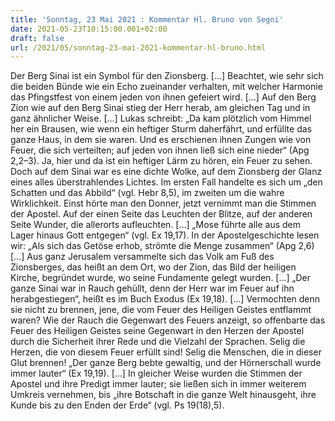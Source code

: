 ```yaml
---
title: 'Sonntag, 23 Mai 2021 : Kommentar Hl. Bruno von Segni'
date: 2021-05-23T10:15:00.001+02:00
draft: false
url: /2021/05/sonntag-23-mai-2021-kommentar-hl-bruno.html
---
```


Der Berg Sinai ist ein Symbol für den Zionsberg. \[…\] Beachtet, wie sehr sich die beiden Bünde wie ein Echo zueinander verhalten, mit welcher Harmonie das Pfingstfest von einem jeden von ihnen gefeiert wird. \[…\] Auf den Berg Zion wie auf den Berg Sinai stieg der Herr herab, am gleichen Tag und in ganz ähnlicher Weise. \[…\] Lukas schreibt: „Da kam plötzlich vom Himmel her ein Brausen, wie wenn ein heftiger Sturm daherfährt, und erfüllte das ganze Haus, in dem sie waren. Und es erschienen ihnen Zungen wie von Feuer, die sich verteilten; auf jeden von ihnen ließ sich eine nieder“ (Apg 2,2–3). Ja, hier und da ist ein heftiger Lärm zu hören, ein Feuer zu sehen. Doch auf dem Sinai war es eine dichte Wolke, auf dem Zionsberg der Glanz eines alles überstrahlendes Lichtes. Im ersten Fall handelte es sich um „den Schatten und das Abbild“ (vgl. Hebr 8,5), im zweiten um die wahre Wirklichkeit. Einst hörte man den Donner, jetzt vernimmt man die Stimmen der Apostel. Auf der einen Seite das Leuchten der Blitze, auf der anderen Seite Wunder, die allerorts aufleuchten. \[…\] „Mose führte alle aus dem Lager hinaus Gott entgegen“ (vgl. Ex 19,17). In der Apostelgeschichte lesen wir: „Als sich das Getöse erhob, strömte die Menge zusammen“ (Apg 2,6) \[…\] Aus ganz Jerusalem versammelte sich das Volk am Fuß des Zionsberges, das heißt an dem Ort, wo der Zion, das Bild der heiligen Kirche, begründet wurde, wo seine Fundamente gelegt wurden. \[…\] „Der ganze Sinai war in Rauch gehüllt, denn der Herr war im Feuer auf ihn herabgestiegen“, heißt es im Buch Exodus (Ex 19,18). \[…\] Vermochten denn sie nicht zu brennen, jene, die vom Feuer des Heiligen Geistes entflammt waren? Wie der Rauch die Gegenwart des Feuers anzeigt, so offenbarte das Feuer des Heiligen Geistes seine Gegenwart in den Herzen der Apostel durch die Sicherheit ihrer Rede und die Vielzahl der Sprachen. Selig die Herzen, die von diesem Feuer erfüllt sind! Selig die Menschen, die in dieser Glut brennen! „Der ganze Berg bebte gewaltig, und der Hörnerschall wurde immer lauter“ (Ex 19,19). \[…\] In gleicher Weise wurden die Stimmen der Apostel und ihre Predigt immer lauter; sie ließen sich in immer weiterem Umkreis vernehmen, bis „ihre Botschaft in die ganze Welt hinausgeht, ihre Kunde bis zu den Enden der Erde“ (vgl. Ps 19(18),5).